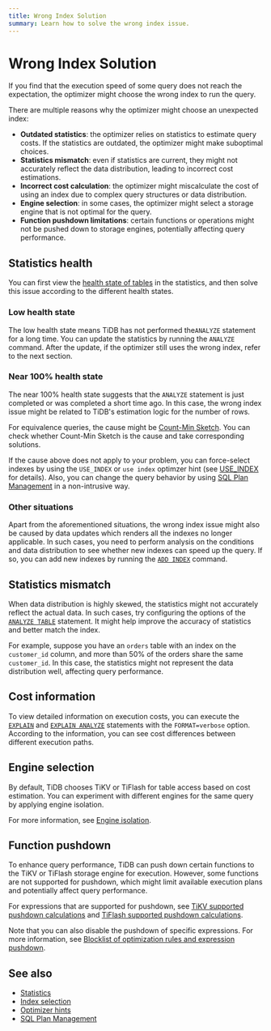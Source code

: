 ```yaml
---
title: Wrong Index Solution
summary: Learn how to solve the wrong index issue.
---
```


# Wrong Index Solution

If you find that the execution speed of some query does not reach the expectation, the optimizer might choose the wrong index to run the query.

There are multiple reasons why the optimizer might choose an unexpected index:

- **Outdated statistics**: the optimizer relies on statistics to estimate query costs. If the statistics are outdated, the optimizer might make suboptimal choices.
- **Statistics mismatch**: even if statistics are current, they might not accurately reflect the data distribution, leading to incorrect cost estimations.
- **Incorrect cost calculation**: the optimizer might miscalculate the cost of using an index due to complex query structures or data distribution.
- **Engine selection**: in some cases, the optimizer might select a storage engine that is not optimal for the query.
- **Function pushdown limitations**: certain functions or operations might not be pushed down to storage engines, potentially affecting query performance.

## Statistics health

You can first view the [health state of tables](/statistics.md#health-state-of-tables) in the statistics, and then solve this issue according to the different health states.

### Low health state

The low health state means TiDB has not performed the`ANALYZE` statement for a long time. You can update the statistics by running the `ANALYZE` command. After the update, if the optimizer still uses the wrong index, refer to the next section.

### Near 100% health state

The near 100% health state suggests that the `ANALYZE` statement is just completed or was completed a short time ago. In this case, the wrong index issue might be related to TiDB's estimation logic for the number of rows.

For equivalence queries, the cause might be [Count-Min Sketch](/statistics.md#count-min-sketch). You can check whether Count-Min Sketch is the cause and take corresponding solutions.

If the cause above does not apply to your problem, you can force-select indexes by using the `USE_INDEX` or `use index` optimzer hint (see [USE_INDEX](/optimizer-hints.md#use_indext1_name-idx1_name--idx2_name-) for details). Also, you can change the query behavior by using [SQL Plan Management](/sql-plan-management.md) in a non-intrusive way.

### Other situations

Apart from the aforementioned situations, the wrong index issue might also be caused by data updates which renders all the indexes no longer applicable. In such cases, you need to perform analysis on the conditions and data distribution to see whether new indexes can speed up the query. If so, you can add new indexes by running the [`ADD INDEX`](/sql-statements/sql-statement-add-index.md) command.

## Statistics mismatch

When data distribution is highly skewed, the statistics might not accurately reflect the actual data. In such cases, try configuring the options of the [`ANALYZE TABLE`](/sql-statements/sql-statement-analyze-table.md) statement. It might help improve the accuracy of statistics and better match the index.

For example, suppose you have an `orders` table with an index on the `customer_id` column, and more than 50% of the orders share the same `customer_id`. In this case, the statistics might not represent the data distribution well, affecting query performance.

## Cost information

To view detailed information on execution costs, you can execute the [`EXPLAIN`](/sql-statements/sql-statement-explain.md) and [`EXPLAIN ANALYZE`](/sql-statements/sql-statement-explain-analyze.md) statements with the `FORMAT=verbose` option. According to the information, you can see cost differences between different execution paths.

## Engine selection

By default, TiDB chooses TiKV or TiFlash for table access based on cost estimation. You can experiment with different engines for the same query by applying engine isolation.

For more information, see [Engine isolation](/tiflash/use-tidb-to-read-tiflash.md#engine-isolation).

## Function pushdown

To enhance query performance, TiDB can push down certain functions to the TiKV or TiFlash storage engine for execution. However, some functions are not supported for pushdown, which might limit available execution plans and potentially affect query performance.

For expressions that are supported for pushdown, see [TiKV supported pushdown calculations](/functions-and-operators/expressions-pushed-down.md) and [TiFlash supported pushdown calculations](/tiflash/tiflash-supported-pushdown-calculations.md). 

Note that you can also disable the pushdown of specific expressions. For more information, see [Blocklist of optimization rules and expression pushdown](/blocklist-control-plan.md).

## See also

- [Statistics](/statistics.md)
- [Index selection](/choose-index.md)
- [Optimizer hints](/optimizer-hints.md)
- [SQL Plan Management](/sql-plan-management.md)